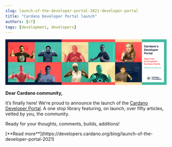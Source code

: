 ```yaml
---
slug: launch-of-the-developer-portal-2021-developer-portal
title: "Cardano Developer Portal launch"
authors: [cf]
tags: [development, developers]
---
```


![title image](./developer-portal-launch.jpeg)

**Dear Cardano community,**

It’s finally here! We’re proud to announce the launch of the [Cardano Developer Portal](https://developers.cardano.org). A one stop library featuring, on launch, over fifty articles, vetted by you, the community.

Ready for your thoughts, comments, builds, additions!  

<div style={{ textAlign: 'right' }}>
[**Read more**](https://developers.cardano.org/blog/launch-of-the-developer-portal-2021) 
</div>